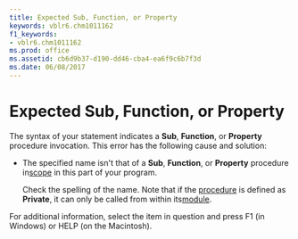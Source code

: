 ```yaml
---
title: Expected Sub, Function, or Property
keywords: vblr6.chm1011162
f1_keywords:
- vblr6.chm1011162
ms.prod: office
ms.assetid: cb6d9b37-d190-dd46-cba4-ea6f9c6b7f3d
ms.date: 06/08/2017
---
```



# Expected Sub, Function, or Property

The syntax of your statement indicates a **Sub**, **Function**, or **Property** procedure invocation. This error has the following cause and solution:



- The specified name isn't that of a **Sub**, **Function**, or **Property** procedure in[scope](vbe-glossary.md) in this part of your program.
    
    Check the spelling of the name. Note that if the [procedure](vbe-glossary.md) is defined as **Private**, it can only be called from within its[module](vbe-glossary.md).
    

For additional information, select the item in question and press F1 (in Windows) or HELP (on the Macintosh).

